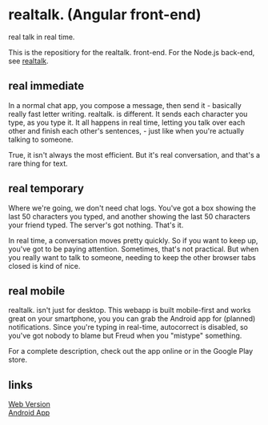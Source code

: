 realtalk. (Angular front-end)
=====
real talk in real time.

This is the repositiory for the realtalk. front-end. For the Node.js back-end,
see [realtalk](https://github.com/whenther/realtalk).  


real immediate
--------------
In a normal chat app, you compose a message, then send it -
basically really fast letter writing. realtalk. is different. It sends 
each character you type, as you type it. It all happens in real time, 
letting you talk over each other and finish each other's sentences, -
just like when you're actually talking to someone.  

True, it isn't always the most efficient. But it's real conversation, 
and that's a rare thing for text.

real temporary
--------------
Where we're going, we don't need chat logs. You've got a box showing the last 50
characters you typed, and another showing the last 50 characters your friend 
typed. The server's got nothing. That's it.

In real time, a conversation moves pretty quickly. So if you want to keep up,
you've got to be paying attention. Sometimes, that's not practical. But when you
really want to talk to someone, needing to keep the other browser tabs closed 
is kind of nice.

real mobile
-----------
realtalk. isn't just for desktop. This webapp is built mobile-first and works 
great on your smartphone, you you can grab the Android app for (planned) 
notifications. Since you're typing in real-time, autocorrect is disabled, 
so you've got nobody to blame but Freud when you "mistype" something.


For a complete description, check out the app online or in the Google Play store.

links
------
[Web Version](http://realtalk.whentheresawill.net)  
[Android App](https://play.google.com/apps/publish/?dev_acc=09843787097809109396#MarketListingPlace:p=net.whentheresawill.realtalk)  